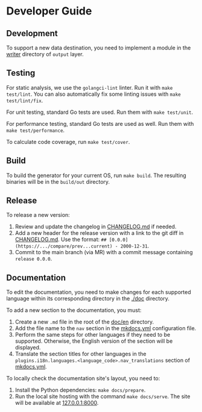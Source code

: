 # Developer Guide

## Development

To support a new data destination, you need to implement a module in
the [writer](../../internal/generator/output/general/writer) directory of `output` layer.

## Testing

For static analysis, we use the `golangci-lint` linter.
Run it with `make test/lint`.
You can also automatically fix some linting issues with `make test/lint/fix`.

For unit testing, standard Go tests are used.
Run them with `make test/unit`.

For performance testing, standard Go tests are used as well.
Run them with `make test/performance`.

To calculate code coverage, run `make test/cover`.

## Build

To build the generator for your current OS, run `make build`.
The resulting binaries will be in the `build/out` directory.

## Release

To release a new version:

1. Review and update the changelog in [CHANGELOG.md](../../CHANGELOG.md) if needed.
2. Add a new header for the release version with a link to the git diff in [CHANGELOG.md](../../CHANGELOG.md).
   Use the format: `## [0.0.0](https://.../compare/prev...current) - 2000-12-31`.
3. Commit to the main branch (via MR) with a commit message containing `release 0.0.0`.

## Documentation

To edit the documentation, you need to make changes for each supported language
within its corresponding directory in the [./doc](../../doc) directory.

To add a new section to the documentation, you must:
1. Create a new `.md` file in the root of the [doc/en](../../doc/en) directory.
2. Add the file name to the `nav` section in the [mkdocs.yml](../../mkdocs.yml) configuration file.
3. Perform the same steps for other languages if they need to be supported.
   Otherwise, the English version of the section will be displayed.
4. Translate the section titles for other languages in the `plugins.i18n.languages.<language_code>.nav_translations`
section of [mkdocs.yml](../../mkdocs.yml).

To locally check the documentation site's layout, you need to:
1. Install the Python dependencies: `make docs/prepare`.
2. Run the local site hosting with the command `make docs/serve`.
   The site will be available at [127.0.0.1:8000](http://127.0.0.1:8000).
